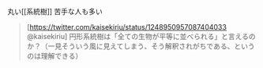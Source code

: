 
丸い[[系統樹]]
苦手な人も多い

> [https://twitter.com/kaisekiriu/status/1248950957087404033 @kaisekiriu]
> 円形系統樹は「全ての生物が平等に並べられる」と言えるのか？（一見そういう風に見えてしまう、そう解釈されがちである、というのは理解できる）

